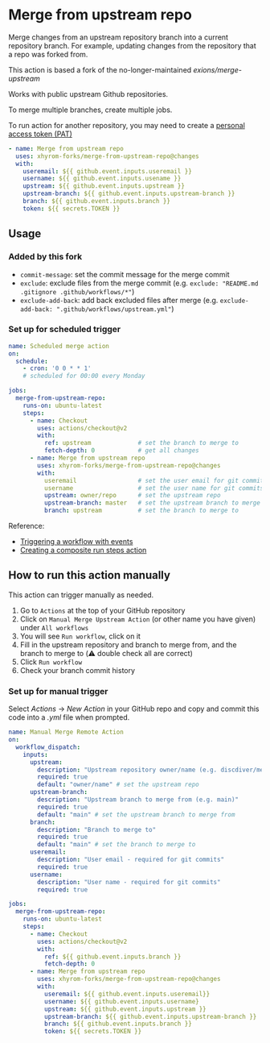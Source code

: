 # Merge from upstream repo

Merge changes from an upstream repository branch into a current repository branch. For example, updating changes from the repository that a repo was forked from.

This action is based a fork of the no-longer-maintained _exions/merge-upstream_

Works with public upstream Github repositories.

To merge multiple branches, create multiple jobs.

To run action for another repository, you may need to create a [personal access token (PAT)](https://docs.github.com/en/github/authenticating-to-github/creating-a-personal-access-token)

```yaml
- name: Merge from upstream repo
  uses: xhyrom-forks/merge-from-upstream-repo@changes
  with:
    useremail: ${{ github.event.inputs.useremail }}
    username: ${{ github.event.inputs.usename }}
    upstream: ${{ github.event.inputs.upstream }}
    upstream-branch: ${{ github.event.inputs.upstream-branch }}
    branch: ${{ github.event.inputs.branch }}
    token: ${{ secrets.TOKEN }}
```

## Usage

### Added by this fork

- `commit-message`: set the commit message for the merge commit
- `exclude`: exclude files from the merge commit (e.g. `exclude: "README.md .gitignore .github/workflows/*"`)
- `exclude-add-back`: add back excluded files after merge (e.g. `exclude-add-back: ".github/workflows/upstream.yml"`)

### Set up for scheduled trigger

```yaml
name: Scheduled merge action
on:
  schedule:
    - cron: '0 0 * * 1'
    # scheduled for 00:00 every Monday

jobs:
  merge-from-upstream-repo:
    runs-on: ubuntu-latest
    steps:
      - name: Checkout
        uses: actions/checkout@v2
        with:
          ref: upstream             # set the branch to merge to
          fetch-depth: 0            # get all changes
      - name: Merge from upstream repo
        uses: xhyrom-forks/merge-from-upstream-repo@changes
        with:
          useremail                 # set the user email for git commits
          username                  # set the user name for git commits
          upstream: owner/repo      # set the upstream repo
          upstream-branch: master   # set the upstream branch to merge from
          branch: upstream          # set the branch to merge to


```

Reference:

- [Triggering a workflow with events](https://docs.github.com/en/actions/configuring-and-managing-workflows/configuring-a-workflow#triggering-a-workflow-with-events)
- [Creating a composite run steps action](https://docs.github.com/en/actions/creating-actions/creating-a-composite-run-steps-action)

## How to run this action manually

This action can trigger manually as needed.

1. Go to `Actions` at the top of your GitHub repository
2. Click on `Manual Merge Upstream Action` (or other name you have given) under `All workflows`
3. You will see `Run workflow`, click on it
4. Fill in the upstream repository and branch to merge from, and the branch to merge to (⚠️ double check all are correct)
5. Click `Run workflow`
6. Check your branch commit history

### Set up for manual trigger

Select _Actions_ -> _New Action_ in your GitHub repo and copy and commit this code into a _.yml_ file when prompted.

```yaml
name: Manual Merge Remote Action
on:
  workflow_dispatch:
    inputs:
      upstream:
        description: "Upstream repository owner/name (e.g. discdiver/merge-from-upstream-repo)"
        required: true
        default: "owner/name" # set the upstream repo
      upstream-branch:
        description: "Upstream branch to merge from (e.g. main)"
        required: true
        default: "main" # set the upstream branch to merge from
      branch:
        description: "Branch to merge to"
        required: true
        default: "main" # set the branch to merge to
      useremail:
        description: "User email - required for git commits"
        required: true
      username:
        description: "User name - required for git commits"
        required: true

jobs:
  merge-from-upstream-repo:
    runs-on: ubuntu-latest
    steps:
      - name: Checkout
        uses: actions/checkout@v2
        with:
          ref: ${{ github.event.inputs.branch }}
          fetch-depth: 0
      - name: Merge from upstream repo
        uses: xhyrom-forks/merge-from-upstream-repo@changes
        with:
          useremail: ${{ github.event.inputs.useremail}}
          username: ${{ github.event.inputs.username}
          upstream: ${{ github.event.inputs.upstream }}
          upstream-branch: ${{ github.event.inputs.upstream-branch }}
          branch: ${{ github.event.inputs.branch }}
          token: ${{ secrets.TOKEN }}
```
